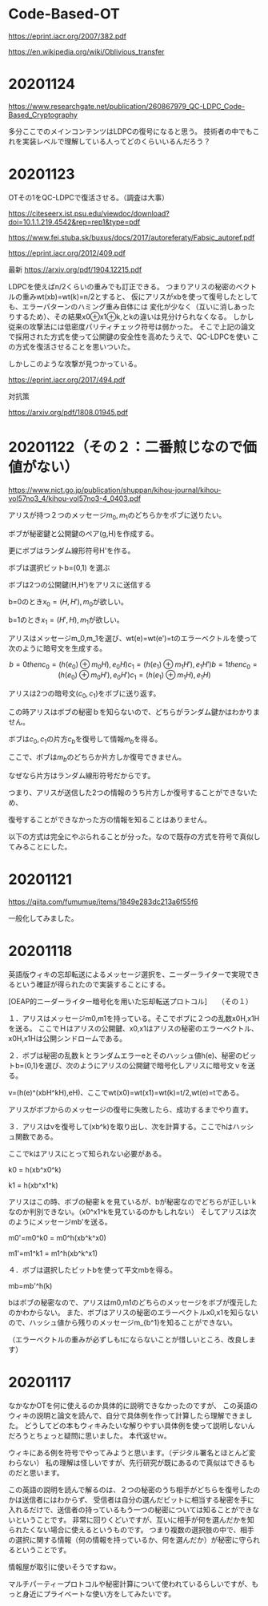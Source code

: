 # Code-Based-OT



https://eprint.iacr.org/2007/382.pdf

https://en.wikipedia.org/wiki/Oblivious_transfer

# 20201124

https://www.researchgate.net/publication/260867979_QC-LDPC_Code-Based_Cryptography

多分ここでのメインコンテンツはLDPCの復号になると思う。
技術者の中でもこれを実装レベルで理解している人ってどのくらいいるんだろう？


# 20201123

OTその1をQC-LDPCで復活させる。（調査は大事）

https://citeseerx.ist.psu.edu/viewdoc/download?doi=10.1.1.219.4542&rep=rep1&type=pdf

https://www.fei.stuba.sk/buxus/docs/2017/autoreferaty/Fabsic_autoref.pdf

https://eprint.iacr.org/2012/409.pdf

最新
https://arxiv.org/pdf/1904.12215.pdf

LDPCを使えばn/2くらいの重みでも訂正できる。
つまりアリスの秘密のベクトルの重みwt(xb)=wt(k)=n/2とすると、
仮にアリスがxbを使って復号したとしても、エラーパターンのハミング重み自体には
変化が少なく（互いに消しあったりするため）、その結果x0⊕x1⊕k,とkの違いは見分けられなくなる。
しかし従来の攻撃法には低密度パリティチェック符号は弱かった。
そこで上記の論文で採用された方式を使って公開鍵の安全性を高めたうえで、QC-LDPCを使い
この方式を復活させることを思いついた。

しかしこのような攻撃が見つかっている。

https://eprint.iacr.org/2017/494.pdf

対抗策

https://arxiv.org/pdf/1808.01945.pdf

# 20201122（その２：二番煎じなので価値がない）

https://www.nict.go.jp/publication/shuppan/kihou-journal/kihou-vol57no3_4/kihou-vol57no3-4_0403.pdf

 アリスが持つ２つのメッセージ$m_0,m_1$のどちらかをボブに送りたい。

ボブが秘密鍵と公開鍵のペア(g,H)を作成する。

更にボブはランダム線形符号H'を作る。

ボブは選択ビットb=(0,1) を選ぶ

ボブは2つの公開鍵(H,H')をアリスに送信する

b=0のとき$x_0=(H,H'),m_0$が欲しい。

b=1のとき$x_1=(H',H),m_1$が欲しい。


アリスはメッセージm_0,m_1を選び、wt(e)=wt(e')=tのエラーベクトルを使って次のように暗号文を生成する。

```math
b=0 then

c_0=(h(e_0) \oplus m_0H) ,e_0H)

c_1=(h(e_1) \oplus m_1H') ,e_1H')

b=1 then

c_0=(h(e_0) \oplus m_0H') ,e_0H')

c_1=(h(e_1) \oplus m_1H) ,e_1H) 

```

アリスは2つの暗号文$(c_0,c_1)$をボブに送り返す。

この時アリスはボブの秘密ｂを知らないので、どちらがランダム鍵かはわかりません。

ボブは$c_0,c_1$の片方$c_b$を復号して情報$m_b$を得る。

ここで、ボブは$m_b$のどちらか片方しか復号できません。

なぜなら片方はランダム線形符号だからです。


つまり、アリスが送信した2つの情報のうち片方しか復号することができないため、

復号することができなかった方の情報を知ることはありません。


以下の方式は完全にやぶられることが分った。なので既存の方式を符号で真似してみることにした。

# 20201121

https://qiita.com/fumumue/items/1849e283dc213a6f55f6

一般化してみました。

# 20201118

英語版ウィキの忘却転送によるメッセージ選択を、ニーダーライターで実現できるという確証が得られたので実装することにする。

[OEAP的ニーダーライター暗号化を用いた忘却転送プロトコル]　　（その１）

１．アリスはメッセージm0,m1を持っている。そこでボブに２つの乱数x0H,x1Hを送る。
ここでＨはアリスの公開鍵、x0,x1はアリスの秘密のエラーベクトル、x0H,x1Hは公開シンドロームである。

２．ボブは秘密の乱数ｋとランダムエラーeとそのハッシュ値h(e)、秘密のビットb=(0,1)を選び、次のようにアリスの公開鍵で暗号化しアリスに暗号文ｖを送る。

v=(h(e)^(xbH^kH),eH)、ここでwt(x0)=wt(x1)=wt(k)=t/2,wt(e)=tである。

アリスがボブからのメッセージの復号に失敗したら、成功するまでやり直す。

３．アリスはvを復号して(xb^k)を取り出し、次を計算する。ここでhはハッシュ関数である。

ここでkはアリスにとって知られない必要がある。

k0 = h(xb^x0^k)

k1 = h(xb^x1^k)

アリスはこの時、ボブの秘密ｋを見ているが、bが秘密なのでどちらが正しいｋなのか判別できない。（x0^x1^kを見ているのかもしれない）
そしてアリスは次のようにメッセージmb'を送る。

m0'=m0^k0 = m0^h(xb^k^x0)

m1'=m1^k1 = m1^h(xb^k^x1)

４．ボブは選択したビットbを使って平文mbを得る。

mb=mb'^h(k)

bはボブの秘密なので、アリスはm0,m1のどちらのメッセージをボブが復元したのかわからない。
また、ボブはアリスの秘密のエラーベクトルx0,x1を知らないので、ハッシュ値から残りのメッセージm_{b^1}を知ることができない。

（エラーベクトルの重みが必ずしもtにならないことが惜しいところ、改良します）



# 20201117

なかなかOTを何に使えるのか具体的に説明できなかったのですが、
この英語のウィキの説明と論文を読んで、自分で具体例を作って計算したら理解できました。
どうしてどの本もウィキみたいな解りやすい具体例を使って説明しないんだろうとちょっと疑問に思いました。
本代返せｗ。

ウィキにある例を符号でやってみようと思います。（デジタル署名とほとんど変わらない）
私の理解は怪しいですが、先行研究が既にあるので真似はできるものだと思います。

この英語の説明を読んで解るのは、２つの秘密のうち相手がどちらを復号したのかは送信者にはわからず、
受信者は自分の選んだビットに相当する秘密を手に入れるだけで、送信者の持っているもう一つの秘密については知ることができないということです。
非常に回りくどいですが、互いに相手が何を選んだかを知られたくない場合に使えるというものです。
つまり複数の選択肢の中で、相手の選択に関する情報（何の情報を持っているか、何を選んだか）が秘密に守られるということです。

情報屋が取引に使いそうですねｗ。

マルチパーティープロトコルや秘密計算について使われているらしいですが、もっと身近にプライベートな使い方をしてみたいです。
